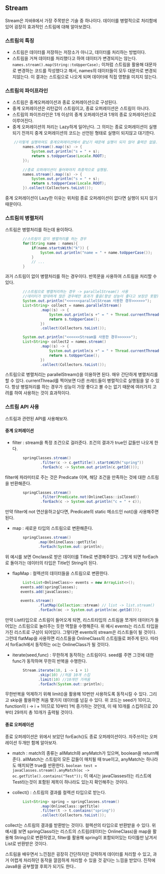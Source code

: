 ## Stream  
Stream은 자바8에서 가장 주목받은 기술 중 하나이다. 데이터를 병렬적으로 처리함에 있어 굉장히 효과적인 스트림에 대해 알아보겠다.

### 스트림의 특징
- 스트림은 데이터를 저장하는 저장소가 아니고, 데이터를 처리하는 방법이다. 
- 스트림을 거쳐 데이터를 처리했다고 하여 데이터가 변경되지는 않는다.
`names.stream().map(String::toUpperCase);` 이처럼 스트림을 활용해 대문자로 변경하는 코드를 작성했다고 해서, names의 데이터들이 모두 대문자로 변경되지않는다. 이 결과는 스트림으로 나오게 되며 데이터에 직접 영향을 미치지 않는다.

### 스트림의 파이프라인
- 스트림은 중계오퍼레이션과 종료 오퍼레이션으로 구성된다.
- 중계 오퍼레이션은 리턴값이 스트림이고, 종료 오퍼레이션은 스트림이 아니다.
- 스트림의 파이프라인은 1개 이상의 중계 오퍼레이션과 1개의 종료 오퍼레이션으로 이루어진다.
- 중계 오퍼레이션의 처리는 Lazy하게 일어난다. 그 의미는 종료 오퍼레이션이 실행되기 전까지 중계 오퍼레이션의 코드는 선언된 형태로 실행이 되지않고 대기한다.
```java
	//이렇게 실행하여도 중계오퍼레이션에서 끝났기 때문에 실행이 되지 않아 출력은 없음.
        names.stream().map((s) -> {
            System.out.println("s = " + s);
            return s.toUpperCase(Locale.ROOT);
        });
        
        //종료 오퍼레이션이 들어와야지 최종적으로 실행됨.
        names.stream().map((s) -> {
            System.out.println("s = " + s);
            return s.toUpperCase(Locale.ROOT);
        }).collect(Collectors.toList());
```
중계 오퍼레이션이 Lazy한 이유는 위처럼 종료 오퍼레이션이 없다면 실행이 되지 않기 때문이다.

### 스트림의 병렬처리
스트림은 병렬처리를 하는데 용이하다.
``` java
        //스트림이 없이 병렬처리를 하는 경우
        for(String name : names){
            if(name.startsWith("k")) {
                System.out.println("name = " + name.toUpperCase());
            }
            // ...
        }
```
과거 스트림이 없이 병렬처리를 하는 경우이다.  반목문을 사용하여 스트림을 처리할 수 있다.

```java
        //스트림으로 병렬처리하는 경우 -> parallelStream() 사용
        //데이터가 방대하게 많은 경우에만 효과가 좋음(항상 성능이 좋다고 보장은 못함)
        System.out.println("<<<<<<parallelStream 사용한 경우>>>>>>");
        List<String> collect = names.parallelStream()
                .map((s) -> {
                    System.out.println(s +" = " + Thread.currentThread().getName());
                    return s.toUpperCase();
                })
                .collect(Collectors.toList());

        System.out.println("<<<<<<Stream을 사용한 경우>>>>>>");
        List<String> collect2 = names.stream()
                .map((s) -> {
                    System.out.println(s +" = " + Thread.currentThread().getName());
                    return s.toUpperCase();
                })
                .collect(Collectors.toList());
```
스트림으로 병렬처리는 parallelStream()을 이용하면 된다. 매우 간단하게 병렬처리를 할 수 있다. currentThread를 찍어보면 다른 쓰레드들이 병렬적으로 실행됨을 알 수 있다. 항상 병럴처리를 하는 경우가 성능이 가장 좋다고 볼 수는 없기 때문에 여러가지 고려를 하여 사용하는 것이 효과적이다.


### 스트림 API 사용
스트림과 관련된 API를 사용해보자.  

#### 중계 오퍼레이션
- filter : stream을 특정 조건으로 걸러준다. 조건의 결과가 true인 값들만 나오게 한다.
```java
        springClasses.stream()
                .filter(c -> c.getTitle().startsWith("spring"))
                .forEach(c -> System.out.println(c.getId()));
```
filter에 파라미터로 주는 것은 Predicate 이며, 해당 조건을 만족하는 것에 대한 스트림을 반환해준다.

```java
        springClasses.stream()
                .filter(Predicate.not(OnlineClass::isClosed))
                .forEach(c -> System.out.println("c = " + c));
```
 만약 filter에 not 연산을하고싶다면,  Predicate의  static 메소드인  not()을 사용해주면 된다.
 
 - map : 새로운 타입의 스트림으로 변환해준다.
 ```java
         springClasses.stream()
                .map(OnlineClass::getTitle)
                .forEach(System.out::println);
 ```
 위 예시를 보면 Onclass로 받은 데이터를 Title로 변경해주었다. 그렇게 되면 forEach로 돌아가는 데이터의 타입은 Title인 String이 된다.
 
 - flapMap : 컬렉션의 데이터들을 스트림으로 변환한다.
 ```java
         List<List<OnlineClass>> events = new ArrayList<>();
        events.add(springClasses);
        events.add(javaClasses);
        
        events.stream()
                .flatMap(Collection::stream) // list -> list.stream()
                .forEach(oc -> System.out.println(oc.getId()));
 ```
 만약 List타입으로 스트림이 들어오게 되면, 리스트타입의 스트림을 쪼개어 데이터가 들어있는 스트림으로 눌러주는 듯한 역할을 수행해준다. 위 예시 events는 리스트 타입을 가진 리스트로 구성이 되어있다. 그렇다면 events의 stream은 리스트들이 될 것이다. 그런데 flatMap을 사용하면 리스트들을 OnlineClass의 스트림들로 펴주게 된다. 따라서 forEach에서 동작하는 oc는 OnlineClass가 될 것이다.
 
 - iterate(seed,func) : 무한하게 동작하는 스트림이다. seed를 주면 그것에 대한 func가 동작하며 무한히 반복을 수행한다.
 ```java
         Stream.iterate(10, i -> i + 1)
                .skip(10) //처음 10개 스킵
                .limit(10) //10개만 가져옴
                .forEach(System.out::println);
 ```
 무한반복을 억제하기 위해 limit()을 활용해 10번만 사용하도록 동작시킬 수 있다. 그리고 skip을 활용하면 처음 몇가지 데이터를 넘길 수 있다. 위 코드는 seed가 10이고, function이 i -> i + 1이므로 10부터 1씩 증가하는 것인데, 이 때 10개를 스킵하므로 20부터 29까지 총 10개가 출력될 것이다.
 
 #### 종료 오퍼레이션
 종료 오퍼레이션은 위에서 보았던 forEach()도 종료 오퍼레이션이다. 자주쓰이는 오퍼레이션 두개만 함께 알아보자.
 - match : match의 종류는 allMatch와 anyMatch가 있으며, boolean을 return해준다. allMatch는 스트림의 모든 값들이 매치될 때 true이고, anyMatch는 하나라도 매치되면 true를 반환한다.
 `boolean test = javaClasses.stream().anyMatch(oc -> oc.getTitle().contains("Test"));` 
 이 예시는 javaClasses라는 리스트에 Test라는것이 포함된 제목이 하나라도 있는지 확인해주는 것이다.
 
 - collect() : 스트림의 결과를 컬렉션 타입으로 받는다.
```java
        List<String> spring = springClasses.stream()
                .map(OnlineClass::getTitle)
                .filter(t -> t.contains("spring"))
                .collect(Collectors.toList());
 ```
 collect는 스트림의 결과를 받환받는 것이다. 컬렉션의 타입으로 반환받을 수 있다. 위 예시를 보면 springClass라는 리스트의 스트림(데이터는 OnlineClass)을 map을 활용해 String으로 변환하였고, filter를 활용해 spring이 포함되어있는 타이틀만 남겨서 List로 반환받은 것이다.
 
스트림을 배우면서 느낀점은 굉장히 간단하지만 강력하게 데이터를 처리할 수 있고, 과거 어렵게 처리하던 동작을 깔끔하게 처리할 수 있을 것 같다는 느낌을 받았다. 진작에 Java8을 공부할껄 후회가 되기도 한다..